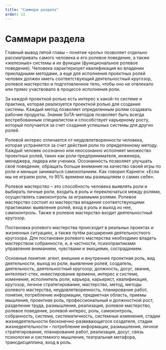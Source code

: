 ```yaml
---
title: "Саммари раздела"
order: 11
---
```


# Саммари раздела

Главный вывод пятой главы – понятие «роль» позволяет отдельно рассматривать самого человека и его ролевое поведение, а также «железные» системы и их функции (функциональное ролевое поведение). Человека характеризует квалификация во владении прикладными методами, а еще для исполнения проектных ролей человек должен иметь соответствующий деятельностный кругозор, ролевое мастерство и подготовленное тело, чтобы оно не отвлекало или прямо участвовало в процессе исполнения роли.

За каждой проектной ролью есть интерес к какой-то системе и практика, которая реализуется проектной ролью для создания системы. Каждый метод позволяет определенным ролям создавать рабочие продукты. Знание SoTA-методов позволяет быть всегда востребованным специалистом и способствует карьерному росту, который получается за счет создания успешных системы для других ролей.

Ролевой интерес отличается от неудовлетворенности человека, которая устраняется за счет действия роли по определенному методу. Каждый человек осознанно или неосознанно исполняет множество проектных ролей, таких как роли предпринимателя, инженера, менеджера, лидера или ученика. Осознанность позволяет улучшать своё поведение, обращать больше внимания на качество своей игры по роли и меньше заниматься самокопанием. Как говорил Карнеги: «Если мы не играем роли, то 95% времени мы размышляем о самих себе».

Ролевое мастерство – это способность человека выявлять роли и выбирать личные роли, входить в роль и переключаться между ролями, осуществлять самоконтроль за играемыми ролями. Ролевое мастерство состоит из мастерства владения соответствующими практиками: выявление ролей, вход в роль и выход из нее, самоконтроль. Также в ролевое мастерство входит деятельностный кругозор.

Постановка ролевого мастерства происходит в реальных проектах и жизненных ситуациях, а также путём расширения деятельностного кругозора. Для постановки ролевого мастерства необходимо владеть мастерством собранности, и, в частности, психопрактиками управления вниманием, чувствами и эмоциями, состраданием.

Основные понятия: агент, внешние и внутренние проектная роль, вид деятельности, выход из роли, выявление ролей, создатель, деятельность, деятельностный кругозор, должность, досуг, звание, интеллект-стек, инвестирование времени, интерес к системе, изменения, исполнитель роли, карьера, карьерист, квалификация, кругозор, личное стратегирование, мастерство, метод, методы ролевого мастерства, неудовлетворенность, планирование работ, понятия, потребление информации, предметная область, приемы мышления, проектная роль, профессиональный и должностной рост, разделение труда, размышления, реализация, ролевое мастерство, ролевое поведение, ролевой интерес, роль, самоконтроль, собранность, система, систематичность, системные изменения, стадии жизнедеятельности бесконечно-развивающегося создателя, стадии жизнедеятельности – потребление информации, размышления, личное стратегирование, планирование работ, реализация, досуг, связь психологии и системного мышления, театральная метафора, трансдисциплина, вход в роль.